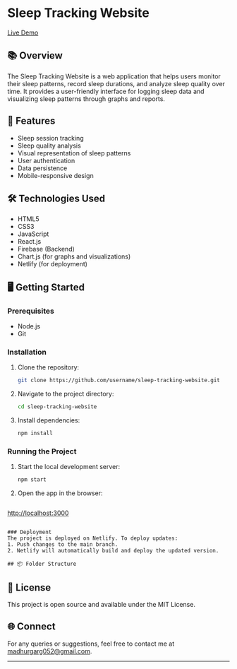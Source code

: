 # Sleep Tracking Website

[Live Demo](https://sleep-trackin.netlify.app/)

## 📚 Overview

The Sleep Tracking Website is a web application that helps users monitor their sleep patterns, record sleep durations, and analyze sleep quality over time. It provides a user-friendly interface for logging sleep data and visualizing sleep patterns through graphs and reports.

## 🚀 Features

* Sleep session tracking
* Sleep quality analysis
* Visual representation of sleep patterns
* User authentication
* Data persistence
* Mobile-responsive design

## 🛠️ Technologies Used

* HTML5
* CSS3
* JavaScript
* React.js
* Firebase (Backend)
* Chart.js (for graphs and visualizations)
* Netlify (for deployment)

## 🖥️ Getting Started

### Prerequisites

* Node.js
* Git

### Installation

1. Clone the repository:

   ```bash
   git clone https://github.com/username/sleep-tracking-website.git
   ```

2. Navigate to the project directory:

   ```bash
   cd sleep-tracking-website
   ```

3. Install dependencies:

   ```bash
   npm install
   ```

### Running the Project

1. Start the local development server:

   ```bash
   npm start
   ```

2. Open the app in the browser:

   ```
   ```

[http://localhost:3000](http://localhost:3000)

```

### Deployment
The project is deployed on Netlify. To deploy updates:
1. Push changes to the main branch.
2. Netlify will automatically build and deploy the updated version.

## 📦 Folder Structure

```

## 📄 License
This project is open source and available under the MIT License.

## 🌐 Connect
For any queries or suggestions, feel free to contact me at [madhurgarg052@gmail.com](mailto:your-email@example.com).

---

```
